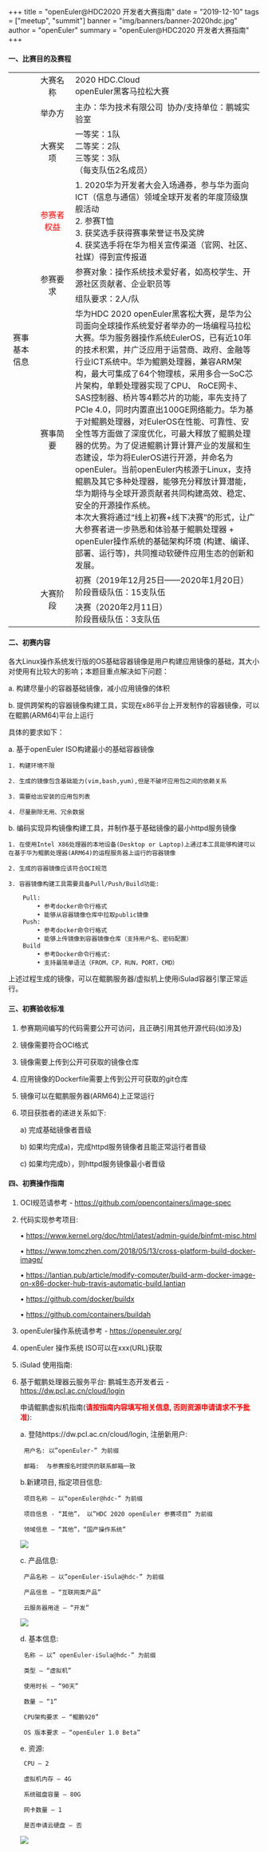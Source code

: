 +++
title = "openEuler@HDC2020 开发者大赛指南"
date = "2019-12-10"
tags = ["meetup", "summit"]
banner = "img/banners/banner-2020hdc.jpg"
author = "openEuler"
summary = "openEuler@HDC2020 开发者大赛指南"
+++

#### 一、比赛目的及赛程

<table id="tablehdc">
    <tr>
        <td rowspan="9" style="width:10%; text-align: center;">
            赛事基本信息
        </td>
        <td style="width:15%; text-align: center;">
            大赛名称
        </td>
        <td>
            2020 HDC.Cloud<br>
            openEuler黑客马拉松大赛
        </td>
    </tr>
    <tr>
        <td style="text-align: center;">
            举办方
        </td>
        <td>
            主办：华为技术有限公司  协办/支持单位：鹏城实验室
        </td>
    </tr>
    <tr>
        <td style="text-align: center;">
            大赛奖项
        </td>
        <td>
            一等奖：1队<br>
            二等奖：2队<br>
            三等奖：3队<br>
            （每支队伍2名成员）
        </td>
    </tr>
    <tr>
        <td style="color: red; text-align: center;">
            参赛者权益
        </td>
        <td>
            1. 2020华为开发者大会入场通券，参与华为面向ICT（信息与通信）领域全球开发者的年度顶级旗舰活动<br>
            2. 参赛T恤<br>
            3. 获奖选手获得赛事荣誉证书及奖牌<br>
            4. 获奖选手将在华为相关宣传渠道（官网、社区、社媒）得到宣传报道
        </td>
    </tr>
    <tr>
        <td rowspan="2" style="text-align: center;">
            参赛要求
        </td>
        <td>
            参赛对象：操作系统技术爱好者，如高校学生、开源社区贡献者、企业职员等
        </td>
    </tr>
    <tr>
        <td>
            组队要求：2人/队
        </td>
    </tr>
    <tr>
        <td style="text-align: center;">
            赛事简要
        </td>
        <td>
            华为HDC 2020 openEuler黑客松大赛，是华为公司面向全球操作系统爱好者举办的一场编程马拉松大赛。华为服务器操作系统EulerOS，已有近10年的技术积累，并广泛应用于运营商、政府、金融等行业ICT系统中。华为鲲鹏处理器，兼容ARM架构，最大可集成了64个物理核，采用多合一SoC芯片架构，单颗处理器实现了CPU、 RoCE网卡、SAS控制器、桥片等4颗芯片的功能，率先支持了PCIe 4.0，同时内置直出100GE网络能力。华为基于对鲲鹏处理器，对EulerOS在性能、可靠性、安全性等方面做了深度优化，可最大释放了鲲鹏处理器的优势。为了促进鲲鹏计算计算产业的发展和生态建设，华为将EulerOS进行开源，并命名为openEuler。当前openEuler内核源于Linux，支持鲲鹏及其它多种处理器，能够充分释放计算潜能，华为期待与全球开源贡献者共同构建高效、稳定、安全的开源操作系统。<br>
            本次大赛将通过“线上初赛+线下决赛”的形式，让广大参赛者进一步熟悉和体验基于鲲鹏处理器 + openEuler操作系统的基础架构环境 (构建、编译、部署、运行等)，共同推动软硬件应用生态的创新和发展。
        </td>
    </tr>
    <tr>
        <td rowspan="2" style="text-align: center;">
            大赛阶段
        </td>
        <td>
            初赛（2019年12月25日——2020年1月20日）<br>
            阶段晋级队伍：15支队伍
        </td>
    </tr>
    <tr>
        <td>
            决赛（2020年2月11日）<br>
            阶段晋级队伍：3支队伍
        </td>
    </tr>
</table>

#### 二、初赛内容

各大Linux操作系统发行版的OS基础容器镜像是用户构建应用镜像的基础，其大小对使用有比较大的影响；本题目重点解决如下问题：

a. 构建尽量小的容器基础镜像，减小应用镜像的体积

b. 提供跨架构的容器镜像构建工具，实现在x86平台上开发制作的容器镜像，可以在鲲鹏(ARM64)平台上运行

具体的要求如下：

a. 基于openEuler ISO构建最小的基础容器镜像

    1. 构建环境不限

    2. 生成的镜像包含基础能力(vim,bash,yum),但是不破坏应用包之间的依赖关系

    3. 需要给出安装的应用包列表

    4. 尽量删除无用、冗余数据

b. 编码实现异构镜像构建工具，并制作基于基础镜像的最小httpd服务镜像

    1. 在使用Intel X86处理器的本地设备(Desktop or Laptop)上通过本工具能够构建可以在基于华为鲲鹏处理器(ARM64)的运程服务器上运行的容器镜像

    2. 生成的容器镜像应该符合OCI规范
    
    3. 容器镜像构建工具需要具备Pull/Push/Build功能:

        Pull:
            • 参考docker命令行格式
            • 能够从容器镜像仓库中拉取public镜像
        Push:
            • 参考docker命令行格式
            • 能够上传镜像到容器镜像仓库（支持用户名、密码配置）
        Build
            • 参考Docker命令行格式:
            • 支持最简单语法（FROM，CP，RUN，PORT，CMD）

上述过程生成的镜像，可以在鲲鹏服务器/虚拟机上使用iSulad容器引擎正常运行。

#### 三、初赛验收标准

1. 参赛期间编写的代码需要公开可访问，且正确引用其他开源代码(如涉及)

2. 镜像需要符合OCI格式

3. 镜像需要上传到公开可获取的镜像仓库

4. 应用镜像的Dockerfile需要上传到公开可获取的git仓库

5. 镜像可以在鲲鹏服务器(ARM64)上正常运行

6. 项目获胜者的递进关系如下:

    a) 完成基础镜像者晋级

    b) 如果均完成a)，完成httpd服务镜像者且能正常运行者晋级

    c) 如果均完成b），则httpd服务镜像最小者晋级

#### 四、初赛操作指南

1. OCI规范请参考 - https://github.com/opencontainers/image-spec

2. 代码实现参考项目:

    • https://www.kernel.org/doc/html/latest/admin-guide/binfmt-misc.html

    • https://www.tomczhen.com/2018/05/13/cross-platform-build-docker-image/

    • https://lantian.pub/article/modify-computer/build-arm-docker-image-on-x86-docker-hub-travis-automatic-build.lantian

    • https://github.com/docker/buildx

    • https://github.com/containers/buildah

3. openEuler操作系统请参考 - https://openeuler.org/

4. openEuler 操作系统 ISO可以在xxx(URL)获取

5. iSulad 使用指南:

6. 基于鲲鹏处理器云服务平台: 鹏城生态开发者云 - https://dw.pcl.ac.cn/cloud/login

    申请鲲鹏虚拟机指南(<b style="color: red;">请按指南内容填写相关信息, 否则资源申请请求不予批准</b>):

    a. 登陆https://dw.pcl.ac.cn/cloud/login, 注册新用户:

        用户名: 以”openEuler-” 为前缀

        邮箱:  与参赛报名时提供的联系邮箱一致

    b.新建项目, 指定项目信息:

        项目名称 – 以“openEuler@hdc-” 为前缀

        项目信息 - “其他”， 以”HDC 2020 openEuler 参赛项目” 为前缀

        领域信息 – “其他”，“国产操作系统”

    <img src="/img/events/2020hdc/1.png" />

    c. 产品信息:

        产品名称 – 以”openEuler-iSula@hdc-” 为前缀

        产品信息 – “互联网类产品”

        云服务器用途 – “开发”

    <img src="/img/events/2020hdc/2.png" />

    d. 基本信息:

        名称 – 以” openEuler-iSula@hdc-” 为前缀

        类型 – “虚拟机”

        使用时长 – “90天”

        数量 – “1”

        CPU架构要求 – “鲲鹏920”

        OS 版本要求 – “openEuler 1.0 Beta”

    e. 资源:

        CPU – 2

        虚拟机内存 – 4G

        系统磁盘容量 – 80G

        网卡数量 – 1

        是否申请云硬盘 – 否

    <img src="/img/events/2020hdc/3.png" />
